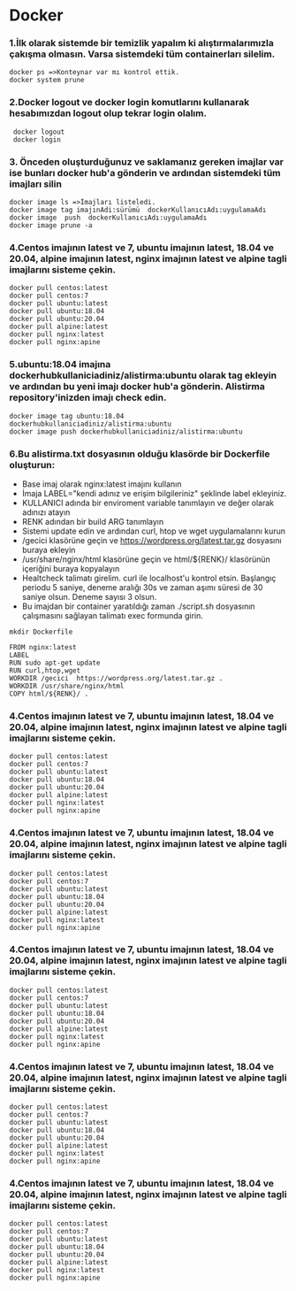 # Docker

### 1.İlk olarak sistemde bir temizlik yapalım ki alıştırmalarımızla çakışma olmasın. Varsa sistemdeki tüm containerları silelim. 
```
docker ps =>Konteynar var mı kontrol ettik.
docker system prune 

```
### 2.Docker logout ve docker login komutlarını kullanarak hesabımızdan logout olup tekrar login olalım. 
```
 docker logout
 docker login
```

### 3. Önceden oluşturduğunuz ve saklamanız gereken imajlar var ise bunları docker hub'a gönderin ve ardından sistemdeki tüm imajları silin
```
docker image ls =>İmajları listeledi.
docker image tag imajınAdi:sürümü  dockerKullanıcıAdı:uygulamaAdı
docker image  push  dockerKullanıcıAdı:uygulamaAdı 
docker image prune -a

```

### 4.Centos imajının latest ve 7, ubuntu imajının latest, 18.04 ve 20.04, alpine imajının latest, nginx imajının latest ve alpine tagli imajlarını sisteme çekin. 
```
docker pull centos:latest
docker pull centos:7
docker pull ubuntu:latest
docker pull ubuntu:18.04
docker pull ubuntu:20.04
docker pull alpine:latest
docker pull nginx:latest
docker pull nginx:apine
```

### 5.ubuntu:18.04 imajına dockerhubkullaniciadiniz/alistirma:ubuntu olarak tag ekleyin ve ardından bu yeni imajı docker hub'a gönderin. Alistirma repository'inizden imajı check edin. 
```
docker image tag ubuntu:18.04 dockerhubkullaniciadiniz/alistirma:ubuntu
docker image push dockerhubkullaniciadiniz/alistirma:ubuntu
```
### 6.Bu alistirma.txt dosyasının olduğu klasörde bir Dockerfile oluşturun: 
- Base imaj olarak nginx:latest imajını kullanın
- İmaja LABEL="kendi adınız ve erişim bilgileriniz" şeklinde label ekleyiniz. 
- KULLANICI adında bir enviroment variable tanımlayın ve değer olarak adınızı atayın
- RENK adından bir build ARG tanımlayın
- Sistemi update edin ve ardından curl, htop ve wget uygulamalarını kurun
- /gecici klasörüne geçin ve https://wordpress.org/latest.tar.gz dosyasını buraya ekleyin
- /usr/share/nginx/html klasörüne geçin ve html/${RENK}/ klasörünün içeriğini buraya kopyalayın
- Healtcheck talimatı girelim. curl ile localhost'u kontrol etsin. Başlangıç periodu 5 saniye, deneme aralığı 30s ve
zaman aşımı süresi de 30 saniye olsun. Deneme sayısı 3 olsun. 
- Bu imajdan bir container yaratıldığı zaman ./script.sh dosyasının çalışmasını sağlayan talimatı exec formunda girin. 

```
mkdir Dockerfile

FROM nginx:latest
LABEL 
RUN sudo apt-get update
RUN curl,htop,wget
WORKDIR /gecici  https://wordpress.org/latest.tar.gz .
WORKDIR /usr/share/nginx/html
COPY html/${RENK}/ .
```
### 4.Centos imajının latest ve 7, ubuntu imajının latest, 18.04 ve 20.04, alpine imajının latest, nginx imajının latest ve alpine tagli imajlarını sisteme çekin. 
```
docker pull centos:latest
docker pull centos:7
docker pull ubuntu:latest
docker pull ubuntu:18.04
docker pull ubuntu:20.04
docker pull alpine:latest
docker pull nginx:latest
docker pull nginx:apine
```
### 4.Centos imajının latest ve 7, ubuntu imajının latest, 18.04 ve 20.04, alpine imajının latest, nginx imajının latest ve alpine tagli imajlarını sisteme çekin. 
```
docker pull centos:latest
docker pull centos:7
docker pull ubuntu:latest
docker pull ubuntu:18.04
docker pull ubuntu:20.04
docker pull alpine:latest
docker pull nginx:latest
docker pull nginx:apine
```
### 4.Centos imajının latest ve 7, ubuntu imajının latest, 18.04 ve 20.04, alpine imajının latest, nginx imajının latest ve alpine tagli imajlarını sisteme çekin. 
```
docker pull centos:latest
docker pull centos:7
docker pull ubuntu:latest
docker pull ubuntu:18.04
docker pull ubuntu:20.04
docker pull alpine:latest
docker pull nginx:latest
docker pull nginx:apine
```
### 4.Centos imajının latest ve 7, ubuntu imajının latest, 18.04 ve 20.04, alpine imajının latest, nginx imajının latest ve alpine tagli imajlarını sisteme çekin. 
```
docker pull centos:latest
docker pull centos:7
docker pull ubuntu:latest
docker pull ubuntu:18.04
docker pull ubuntu:20.04
docker pull alpine:latest
docker pull nginx:latest
docker pull nginx:apine
```
### 4.Centos imajının latest ve 7, ubuntu imajının latest, 18.04 ve 20.04, alpine imajının latest, nginx imajının latest ve alpine tagli imajlarını sisteme çekin. 
```
docker pull centos:latest
docker pull centos:7
docker pull ubuntu:latest
docker pull ubuntu:18.04
docker pull ubuntu:20.04
docker pull alpine:latest
docker pull nginx:latest
docker pull nginx:apine
```
